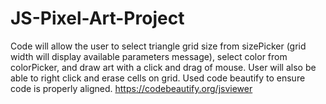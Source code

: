 # JS-Pixel-Art-Project
Code will allow the user to select triangle grid size from sizePicker (grid width will display available parameters message), select color from colorPicker, and draw art with a click and drag of mouse.
User will also be able to right click and erase cells on grid.
Used code beautify to ensure code is properly aligned. https://codebeautify.org/jsviewer


